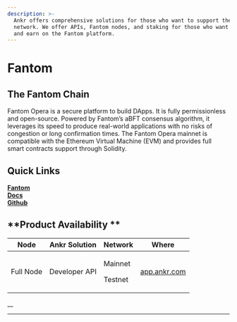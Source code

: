 ```yaml
---
description: >-
  Ankr offers comprehensive solutions for those who want to support the Fantom
  network. We offer APIs, Fantom nodes, and staking for those who want to build
  and earn on the Fantom platform.
---
```


# Fantom

## The Fantom Chain

Fantom Opera is a secure platform to build DApps. It is fully permissionless and open-source. Powered by Fantom’s aBFT consensus algorithm, it leverages its speed to produce real-world applications with no risks of congestion or long confirmation times. The Fantom Opera mainnet is compatible with the Ethereum Virtual Machine (EVM) and provides full smart contracts support through Solidity.

## Quick Links

[**Fantom**](https://www.fantom.foundation)\
[**Docs**](https://docs.fantom.foundation)\
[**Github**](https://github.com/Fantom-Foundation)

## \*\*Product Availability \*\*

| Node      | Ankr Solution | Network                      | Where                                |
| --------- | ------------- | ---------------------------- | ------------------------------------ |
| Full Node | Developer API | <p>Mainnet</p><p>Testnet</p> | [app.ankr.com](https://app.ankr.com) |

\_\_

***

